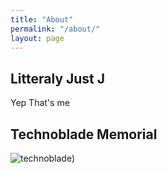 ```yaml
---
title: "About"
permalink: "/about/"
layout: page
---
```


## Litteraly Just J




Yep That's me



## Technoblade Memorial

![technoblade](/images/https://github.com/trulyjustj/trulyjustj.github.io/blob/master/images/FWi6mJWUIAArCEd.jpg))
